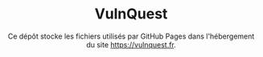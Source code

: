 <header>

# VulnQuest

Ce dépôt stocke les fichiers utilisés par GitHub Pages dans l'hébergement du site https://vulnquest.fr.

</header>